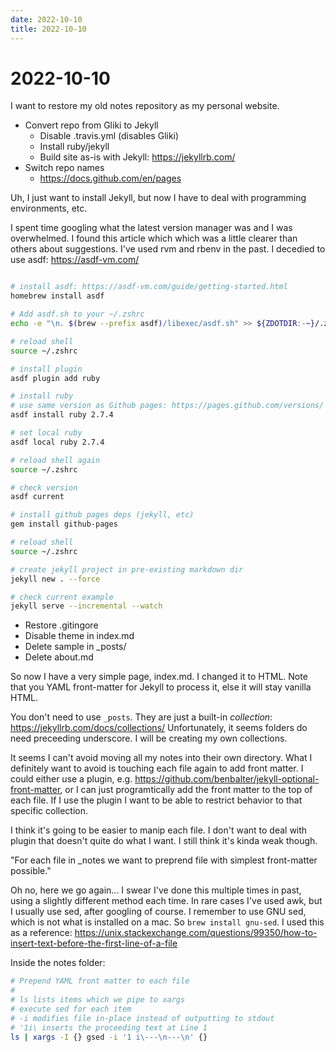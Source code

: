```yaml
---
date: 2022-10-10
title: 2022-10-10
---
```


# 2022-10-10

I want to restore my old notes repository as my personal website.

- Convert repo from Gliki to Jekyll
  - Disable .travis.yml (disables Gliki)
  - Install ruby/jekyll
  - Build site as-is with Jekyll: https://jekyllrb.com/
- Switch repo names
  - https://docs.github.com/en/pages

Uh, I just want to install Jekyll,
but now I have to deal with programming environments, etc.

I spent time googling what the latest version manager was and I was overwhelmed.
I found this article which which was a little clearer than others about suggestions.
I've used rvm and rbenv in the past.
I decedied to use asdf: https://asdf-vm.com/

```bash

# install asdf: https://asdf-vm.com/guide/getting-started.html
homebrew install asdf 

# Add asdf.sh to your ~/.zshrc
echo -e "\n. $(brew --prefix asdf)/libexec/asdf.sh" >> ${ZDOTDIR:-~}/.zshrc

# reload shell
source ~/.zshrc

# install plugin
asdf plugin add ruby

# install ruby
# use same version as Github pages: https://pages.github.com/versions/
asdf install ruby 2.7.4

# set local ruby
asdf local ruby 2.7.4

# reload shell again
source ~/.zshrc

# check version
asdf current

# install github pages deps (jekyll, etc)
gem install github-pages

# reload shell
source ~/.zshrc

# create jekyll project in pre-existing markdown dir
jekyll new . --force

# check current example
jekyll serve --incremental --watch
```

- Restore .gitingore
- Disable theme in index.md
- Delete sample in _posts/
- Delete about.md

So now I have a very simple page, index.md.
I changed it to HTML.
Note that you YAML front-matter for Jekyll to process it, else it will stay vanilla HTML.

You don't need to use `_posts`.
They are just a built-in _collection_: https://jekyllrb.com/docs/collections/
Unfortunately, it seems folders do need preceeding underscore.
I will be creating my own collections.

It seems I can't avoid moving all my notes into their own directory.
What I definitely want to avoid is touching each file again to add front matter.
I could either use a plugin, e.g. https://github.com/benbalter/jekyll-optional-front-matter,
or I can just programtically add the front matter to the top of each file.
If I use the plugin I want to be able to restrict behavior to that specific collection.

I think it's going to be easier to manip each file.
I don't want to deal with plugin that doesn't quite do what I want.
I still think it's kinda weak though.

"For each file in _notes we want to preprend file with simplest front-matter possible."

Oh no, here we go again...
I swear I've done this multiple times in past,
using a slightly different method each time.
In rare cases I've used awk, but I usually use sed,
after googling of course.
I remember to use GNU sed, which is not what is installed on a mac.
So `brew install gnu-sed`.
I used this as a reference: https://unix.stackexchange.com/questions/99350/how-to-insert-text-before-the-first-line-of-a-file

Inside the notes folder:

```bash
# Prepend YAML front matter to each file
#
# ls lists items which we pipe to xargs
# execute sed for each item
# -i modifies file in-place instead of outputting to stdout
# '1i\ inserts the proceeding text at Line 1
ls | xargs -I {} gsed -i '1 i\---\n---\n' {}
```
